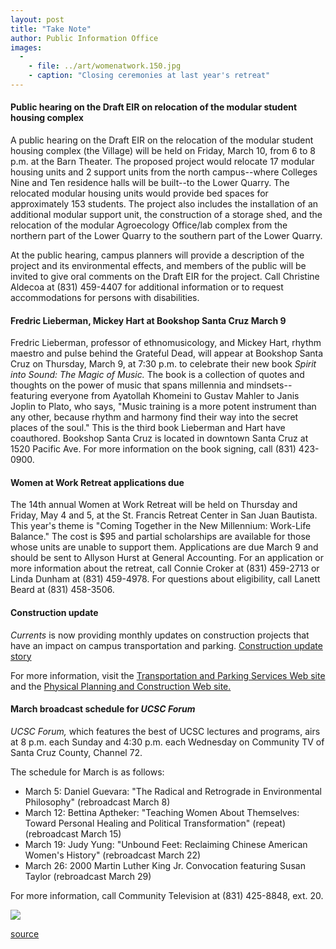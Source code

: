 ```yaml
---
layout: post
title: "Take Note"
author: Public Information Office
images:
  -
    - file: ../art/womenatwork.150.jpg
    - caption: "Closing ceremonies at last year's retreat"
---
```


#### Public hearing on the Draft EIR on relocation of the modular student housing complex

A public hearing on the Draft EIR on the relocation of the modular student housing complex (the Village) will be held on Friday, March 10, from 6 to 8 p.m. at the Barn Theater. The proposed project would relocate 17 modular housing units and 2 support units from the north campus--where Colleges Nine and Ten residence halls will be built--to the Lower Quarry. The relocated modular housing units would provide bed spaces for approximately 153 students. The project also includes the installation of an additional modular support unit, the construction of a storage shed, and the relocation of the modular Agroecology Office/lab complex from the northern part of the Lower Quarry to the southern part of the Lower Quarry.  
  
At the public hearing, campus planners will provide a description of the project and its environmental effects, and members of the public will be invited to give oral comments on the Draft EIR for the project. Call Christine Aldecoa at (831) 459-4407 for additional information or to request accommodations for persons with disabilities.

#### Fredric Lieberman, Mickey Hart at Bookshop Santa Cruz March 9

Fredric Lieberman, professor of ethnomusicology, and Mickey Hart, rhythm maestro and pulse behind the Grateful Dead, will appear at Bookshop Santa Cruz on Thursday, March 9, at 7:30 p.m. to celebrate their new book _Spirit into Sound: The Magic of Music._ The book is a collection of quotes and thoughts on the power of music that spans millennia and mindsets--featuring everyone from Ayatollah Khomeini to Gustav Mahler to Janis Joplin to Plato, who says, "Music training is a more potent instrument than any other, because rhythm and harmony find their way into the secret places of the soul." This is the third book Lieberman and Hart have coauthored. Bookshop Santa Cruz is located in downtown Santa Cruz at 1520 Pacific Ave. For more information on the book signing, call (831) 423-0900.

#### Women at Work Retreat applications due

The 14th annual Women at Work Retreat will be held on Thursday and Friday, May 4 and 5, at the St. Francis Retreat Center in San Juan Bautista. This year's theme is "Coming Together in the New Millennium: Work-Life Balance." The cost is $95 and partial scholarships are available for those whose units are unable to support them. Applications are due March 9 and should be sent to Allyson Hurst at General Accounting. For an application or more information about the retreat, call Connie Croker at (831) 459-2713 or Linda Dunham at (831) 459-4978. For questions about eligibility, call Lanett Beard at (831) 458-3506.

#### Construction update

_Currents_ is now providing monthly updates on construction projects that have an impact on campus transportation and parking. [Construction update story][1]

For more information, visit the [Transportation and Parking Services Web site][2] and the [Physical Planning and Construction Web site.][3]

#### March broadcast schedule for _UCSC Forum_

_UCSC Forum,_ which features the best of UCSC lectures and programs, airs at 8 p.m. each Sunday and 4:30 p.m. each Wednesday on Community TV of Santa Cruz County, Channel 72.  
  
The schedule for March is as follows:

* March 5: Daniel Guevara: "The Radical and Retrograde in Environmental Philosophy" (rebroadcast March 8)
* March 12: Bettina Aptheker: "Teaching Women About Themselves: Toward Personal Healing and Political Transformation" (repeat) (rebroadcast March 15)
* March 19: Judy Yung: "Unbound Feet: Reclaiming Chinese American Women's History" (rebroadcast March 22)
* March 26: 2000 Martin Luther King Jr. Convocation featuring Susan Taylor (rebroadcast March 29)

For more information, call Community Television at (831) 425-8848, ext. 20.

  
  
![ ][4]

[1]: ../../construction.html
[2]: http://www2.ucsc.edu/taps/
[3]: http://www2.ucsc.edu/ppc/
[4]: ../../images/trans.gif

[source](http://www1.ucsc.edu/currents/99-00/03-06/takenote.html "Permalink to takenote")
